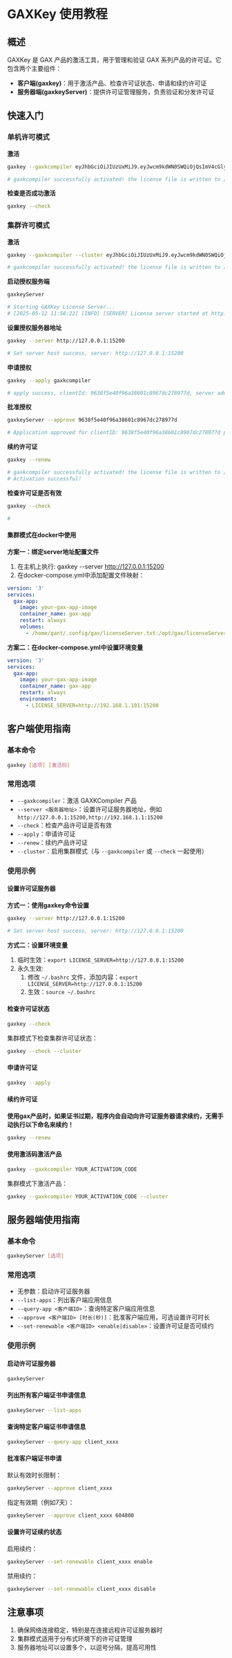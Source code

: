 # GAXKey 使用教程

## 概述

GAXKey 是 GAX 产品的激活工具，用于管理和验证 GAX 系列产品的许可证。它包含两个主要组件：
- **客户端(gaxkey)**：用于激活产品、检查许可证状态、申请和续约许可证
- **服务器端(gaxkeyServer)**：提供许可证管理服务，负责验证和分发许可证

## 快速入门
### 单机许可模式
**激活**
```bash
gaxkey --gaxkcompiler eyJhbGciOiJIUzUxMiJ9.eyJwcm9kdWN0SWQiOjQsImV4cGlyYXRpb25EYXRlIjoxNzQ3MDY1NjAwMDAwLCJ0aW1lc3RhbXAiOjE3NDcwNDk0NjkzMzl9.KmzDFvpQQqDRabuhrxe0dDmSZ3knZs_C2dljTR_KU_H2sgd3mx_t-aao8J3vZs3mVVJTc9jtGS4rLoYbhes7Kw

# gaxkcompiler successfully activated! the license file is written to /home/user/.config/gax/gaxkcompiler_0.lic
```
**检查是否成功激活**
```bash
gaxkey --check
```
### 集群许可模式
**激活**
```bash
gaxkey --gaxkcompiler --cluster eyJhbGciOiJIUzUxMiJ9.eyJwcm9kdWN0SWQiOjQsImV4cGlyYXRpb25EYXRlIjoxNzQ3MDY1NjAwMDAwLCJ0aW1lc3RhbXAiOjE3NDcwMzE4MDcwOTN9._-Q4NKzSjByj6w_7tMVGcyuVBrDZgTJr9fgd-QBavps6EyNSJ8ulquBnMsXdo67FcSKuLDcZJaCjnHnuiIs_PQ

# gaxkcompiler successfully activated! the license file is written to /home/user/.config/gax/gaxkcompiler_1.lic
```
**启动授权服务端**
```bash
gaxkeyServer

# Starting GAXKey License Server...
# [2025-05-12 11:58:22] [INFO] [SERVER] License server started at http://127.0.0.1:15200 ...
```
**设置授权服务器地址**
```bash
gaxkey --server http://127.0.0.1:15200

# Set server host success, server: http://127.0.0.1:15200
```
**申请授权**
```bash
gaxkey --apply gaxkcompiler

# apply success, clientId: 9638f5e40f96a38601c8967dc278977d, server address: http://127.0.0.1:15200
```
**批准授权**
```bash
gaxkeyServer --approve 9638f5e40f96a38601c8967dc278977d

# Application approved for clientID: 9638f5e40f96a38601c8967dc278977d product: gaxkcompiler
```
**续约许可证**
```bash
gaxkey --renew

# gaxkcompiler successfully activated! the license file is written to /home/user/.config/gax/gaxkcompiler_0.lic
# Activation successful!
```
**检查许可证是否有效**
```bash
gaxkey --check

# 
```
#### 集群模式在docker中使用
**方案一：绑定server地址配置文件**
1. 在主机上执行: gaxkey --server http://127.0.0.1:15200
2. 在docker-compose.yml中添加配置文件映射：
```yaml
version: '3'
services:
  gax-app:
    image: your-gax-app-image
    container_name: gax-app
    restart: always
    volumes:
      - /home/gant/.config/gax/licenseServer.txt:/opt/gax/licenseServer.txt
```

**方案二：在docker-compose.yml中设置环境变量**
```yaml
version: '3'
services:
  gax-app:
    image: your-gax-app-image
    container_name: gax-app
    restart: always
    environment:
      - LICENSE_SERVER=http://192.168.1.101:15200
```

## 客户端使用指南

### 基本命令

```bash
gaxkey [选项] [激活码]
```

### 常用选项

- `--gaxkcompiler`：激活 GAXKCompiler 产品
- `--server <服务器地址>`：设置许可证服务器地址，例如 `http://127.0.0.1:15200,http://192.168.1.1:15200`
- `--check`：检查产品许可证是否有效
- `--apply`：申请许可证
- `--renew`：续约产品许可证
- `--cluster`：启用集群模式（与 `--gaxkcompiler` 或 `--check` 一起使用）

### 使用示例

#### 设置许可证服务器

**方式一：使用gaxkey命令设置**
```bash
gaxkey --server http://127.0.0.1:15200

# Set server host success, server: http://127.0.0.1:15200
```
**方式二：设置环境变量**
1. 临时生效：`export LICENSE_SERVER=http://127.0.0.1:15200`
2. 永久生效: 
    1. 修改 `~/.bashrc` 文件，添加内容：`export LICENSE_SERVER=http://127.0.0.1:15200`
    2. 生效：`source ~/.bashrc`

#### 检查许可证状态

```bash
gaxkey --check
```

集群模式下检查集群许可证状态：

```bash
gaxkey --check --cluster
```

#### 申请许可证

```bash
gaxkey --apply
```

#### 续约许可证
**使用gax产品时，如果证书过期，程序内会自动向许可证服务器请求续约，无需手动执行以下命名来续约！**
```bash
gaxkey --renew
```

#### 使用激活码激活产品

```bash
gaxkey --gaxkcompiler YOUR_ACTIVATION_CODE
```

集群模式下激活产品：

```bash
gaxkey --gaxkcompiler YOUR_ACTIVATION_CODE --cluster
```

## 服务器端使用指南

### 基本命令

```bash
gaxkeyServer [选项]
```

### 常用选项

- 无参数：启动许可证服务器
- `--list-apps`：列出客户端应用信息
- `--query-app <客户端ID>`：查询特定客户端应用信息
- `--approve <客户端ID> [时长(秒)]`：批准客户端应用，可选设置许可时长
- `--set-renewable <客户端ID> <enable|disable>`：设置许可证是否可续约

### 使用示例

#### 启动许可证服务器

```bash
gaxkeyServer
```

#### 列出所有客户端证书申请信息

```bash
gaxkeyServer --list-apps
```

#### 查询特定客户端证书申请信息

```bash
gaxkeyServer --query-app client_xxxx
```

#### 批准客户端证书申请

默认有效时长限制：
```bash
gaxkeyServer --approve client_xxxx
```

指定有效期（例如7天）：
```bash
gaxkeyServer --approve client_xxxx 604800
```

#### 设置许可证续约状态

启用续约：
```bash
gaxkeyServer --set-renewable client_xxxx enable
```

禁用续约：
```bash
gaxkeyServer --set-renewable client_xxxx disable
```

## 注意事项

1. 确保网络连接稳定，特别是在连接远程许可证服务器时
2. 集群模式适用于分布式环境下的许可证管理
3. 服务器地址可以设置多个，以逗号分隔，提高可用性
